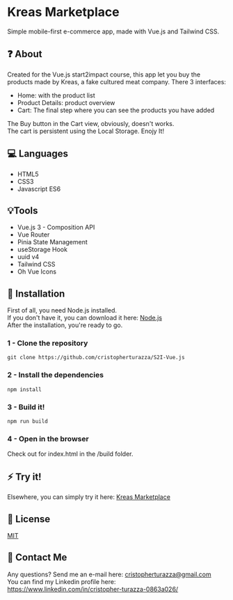 # Kreas Marketplace

Simple mobile-first e-commerce app, made with Vue.js and Tailwind CSS.

## :question: About

Created for the Vue.js start2impact course, this app let you buy the products made by Kreas, 
a fake cultured meat company. There 3 interfaces:

- Home: with the product list
- Product Details: product overview
- Cart: The final step where you can see the products you have added

The Buy button in the Cart view, obviously, doesn't works.<br>
The cart is persistent using the Local Storage.
Enojy It!

## :computer: Languages

- HTML5
- CSS3
- Javascript ES6

## :bulb:Tools 

- Vue.js 3 - Composition API
- Vue Router
- Pinia State Management
- useStorage Hook
- uuid v4
- Tailwind CSS
- Oh Vue Icons

## :floppy_disk: Installation

First of all, you need Node.js installed.<br>
If you don't have it, you can download it here:
[Node.js](https://nodejs.org/it/download/)<br>
After the installation, you're ready to go.

### 1 - Clone the repository

`git clone https://github.com/cristopherturazza/S2I-Vue.js`

### 2 - Install the dependencies

`npm install`

### 3 - Build it!

`npm run build`

### 4 - Open in the browser

Check out for index.html in the /build folder.

## :zap: Try it!

Elsewhere, you can simply try it here:
[Kreas Marketplace](https://kreascultured.netlify.app/)


## :page_with_curl: License

[MIT](https://choosealicense.com/licenses/mit/)

## :e-mail: Contact Me

Any questions? Send me an e-mail here: cristopherturazza@gmail.com <br>
You can find my Linkedin profile here: https://www.linkedin.com/in/cristopher-turazza-0863a026/
